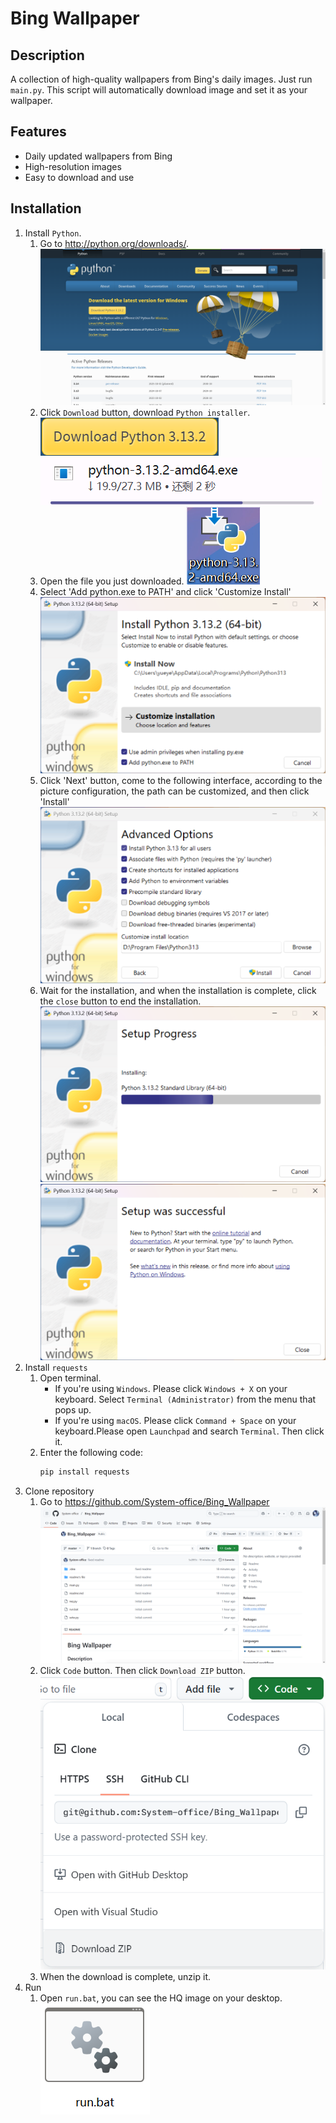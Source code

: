 # Bing Wallpaper

## Description
A collection of high-quality wallpapers from Bing's daily images.
Just run `main.py`. This script will automatically download image and set it as your wallpaper. 

## Features
- Daily updated wallpapers from Bing
- High-resolution images
- Easy to download and use

## Installation
1. Install `Python`.
   1. Go to http://python.org/downloads/.
   ![](readme%27s%20file%2Fpython_org_downloads.png)
   2. Click `Download` button, download `Python installer`.
   ![](readme%27s%20file%2FButton.png)
   ![](readme%27s%20file%2FDownload.png)
   3. Open the file you just downloaded.
   ![](readme's%20file/file.png)
   4. Select 'Add python.exe to PATH' and click 'Customize Install'
   ![](readme's%20file/Cust%20Install.png)
   5. Click 'Next' button, come to the following interface, according to the picture configuration, the path can be customized, and then click 'Install'
   ![](readme's%20file/CP.png)
   6. Wait for the installation, and when the installation is complete, click the `close` button to end the installation.
   ![](readme's%20file/wait.png)
   ![](readme's%20file/successful.png)
2. Install `requests`
   1. Open terminal.
      - If you're using `Windows`. Please click `Windows + X` on your keyboard. Select `Terminal (Administrator)` from the menu that pops up.
      - If you're using `macOS`. Please click `Command + Space` on your keyboard.Please open `Launchpad` and search `Terminal`. Then click it.
   2. Enter the following code:
      ```bash
      pip install requests
      ```
3. Clone repository
   1. Go to https://github.com/System-office/Bing_Wallpaper
   ![](readme's%20file/gh.png)
   2. Click `Code` button. Then click `Download ZIP` button.
   ![img.png](readme's%20file/dz.png)
   3. When the download is complete, unzip it.
4. Run
   1. Open `run.bat`, you can see the HQ image on your desktop.
   ![img.png](readme's%20file/runbat.png)